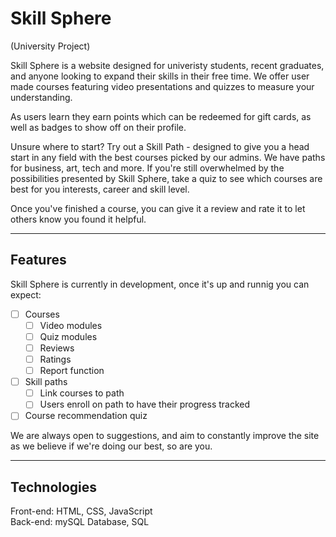 # Skill Sphere
(University Project)

Skill Sphere is a website designed for univeristy students, recent graduates, and anyone looking to expand their skills in their free time. We offer user made courses featuring video presentations and quizzes to measure your understanding.

As users learn they earn points which can be redeemed for gift cards, as well as badges to show off on their profile.

Unsure where to start? Try out a Skill Path - designed to give you a head start in any field with the best courses picked by our admins. We have paths for business, art, tech and more. If you're still overwhelmed by the possibilities presented by Skill Sphere, take a quiz to see which courses are best for you interests, career and skill level.

Once you've finished a course, you can give it a review and rate it to let others know you found it helpful.

---
## Features

Skill Sphere is currently in development, once it's up and runnig you can expect:

- [ ] Courses
	- [ ] Video modules
 	- [ ] Quiz modules
  	- [ ] Reviews
  	- [ ] Ratings
  	- [ ] Report function 
- [ ] Skill paths
	- [ ] Link courses to path
	- [ ] Users enroll on path to have their progress tracked
- [ ] Course recommendation quiz

We are always open to suggestions, and aim to constantly improve the site as we believe if we're doing our best, so are you.

---
## Technologies

Front-end: HTML, CSS, JavaScript  
Back-end: mySQL Database, SQL
